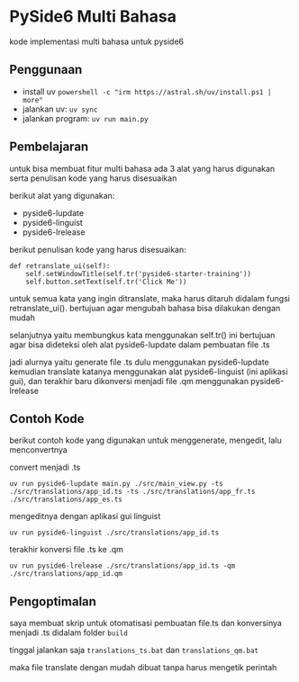# PySide6 Multi Bahasa
kode implementasi multi bahasa untuk pyside6

## Penggunaan
- install uv `powershell -c "irm https://astral.sh/uv/install.ps1 | more"`
- jalankan uv: `uv sync`
- jalankan program: `uv run main.py`

## Pembelajaran
untuk bisa membuat fitur multi bahasa ada 3 alat yang harus digunakan serta penulisan kode yang harus disesuaikan

berikut alat yang digunakan:
- pyside6-lupdate
- pyside6-linguist
- pyside6-lrelease

berikut penulisan kode yang harus disesuaikan:
```
def retranslate_ui(self):
    self.setWindowTitle(self.tr('pyside6-starter-training'))
    self.button.setText(self.tr('Click Me'))
```

untuk semua kata yang ingin ditranslate, maka harus ditaruh didalam fungsi retranslate_ui().
bertujuan agar mengubah bahasa bisa dilakukan dengan mudah

selanjutnya yaitu membungkus kata menggunakan self.tr() ini bertujuan agar bisa dideteksi oleh alat pyside6-lupdate dalam pembuatan file .ts

jadi alurnya yaitu generate file .ts dulu menggunakan pyside6-lupdate kemudian translate katanya menggunakan alat pyside6-linguist (ini aplikasi gui), dan terakhir baru dikonversi menjadi file .qm menggunakan pyside6-lrelease

## Contoh Kode 
berikut contoh kode yang digunakan untuk menggenerate, mengedit, lalu menconvertnya

convert menjadi .ts
```
uv run pyside6-lupdate main.py ./src/main_view.py -ts ./src/translations/app_id.ts -ts ./src/translations/app_fr.ts ./src/translations/app_es.ts
```

mengeditnya dengan aplikasi gui linguist
```
uv run pyside6-linguist ./src/translations/app_id.ts
```

terakhir konversi file .ts ke .qm
```
uv run pyside6-lrelease ./src/translations/app_id.ts -qm ./src/translations/app_id.qm
```

## Pengoptimalan
saya membuat skrip untuk otomatisasi pembuatan file.ts dan konversinya menjadi .ts didalam folder `build` 

tinggal jalankan saja `translations_ts.bat` dan `translations_qm.bat` 

maka file translate dengan mudah dibuat tanpa harus mengetik perintah
